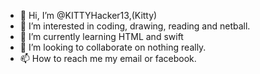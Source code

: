 - 👋 Hi, I’m @KITTYHacker13,(Kitty)
- 👀 I’m interested in coding, drawing, reading and netball.
- 🌱 I’m currently learning HTML and swift
- 💞️ I’m looking to collaborate on nothing really.
- 📫 How to reach me my email or facebook.

<!---
KITTYHacker13/KITTYHacker13 is a ✨ special ✨ repository because its `README.md` (this file) appears on your GitHub profile.
You can click the Preview link to take a look at your changes.
--->
